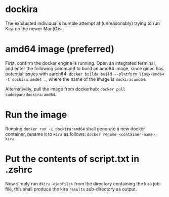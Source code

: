 # dockira
The exhausted individual's humble attempt at (unreasonably) trying to run Kira on the newer Mac(O)s.

# amd64 image (preferred)
First, confirm the docker engine is running. Open an integrated terminal, and enter the following command to build an amd64 image, since ginac has potential issues with aarch64:
`docker buildx build --platform linux/amd64 -t dockira:amd64 .`, where the name of the image is `dockira:amd64`.

Alternatively, pull the image from dockerhub: `docker pull sudeepan/dockira:amd64`.

# Run the image
Running `docker run -i dockira:amd64`
shall generate a new docker container, rename it to `kira` as follows:
`docker rename <container-name> kira`

# Put the contents of script.txt in .zshrc
Now simply run `dkira <jobfile>` from the directory containing the kira job-file, this shall produce the kira `results` sub-directory as output.
